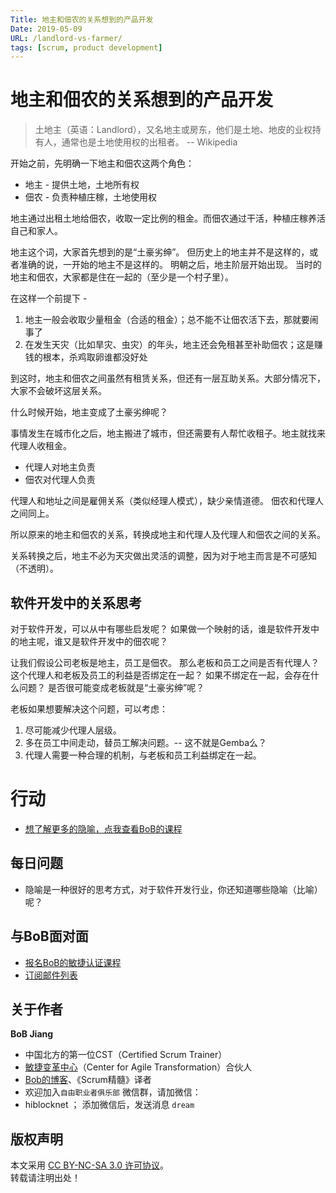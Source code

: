 ```yaml
---
Title: 地主和佃农的关系想到的产品开发
Date: 2019-05-09
URL: /landlord-vs-farmer/
tags: [scrum, product development]
---
```


# 地主和佃农的关系想到的产品开发

> 土地主（英语：Landlord），又名地主或房东，他们是土地、地皮的业权持有人，通常也是土地使用权的出租者。
-- Wikipedia

开始之前，先明确一下地主和佃农这两个角色：
- 地主 - 提供土地，土地所有权
- 佃农 - 负责种植庄稼，土地使用权

地主通过出租土地给佃农，收取一定比例的租金。而佃农通过干活，种植庄稼养活自己和家人。

地主这个词，大家首先想到的是“土豪劣绅”。
但历史上的地主并不是这样的，或者准确的说，一开始的地主不是这样的。
明朝之后，地主阶层开始出现。
当时的地主和佃农，大家都是住在一起的（至少是一个村子里）。

在这样一个前提下 - 
1. 地主一般会收取少量租金（合适的租金）；总不能不让佃农活下去，那就要闹事了
2. 在发生天灾（比如旱灾、虫灾）的年头，地主还会免租甚至补助佃农；这是赚钱的根本，杀鸡取卵谁都没好处

到这时，地主和佃农之间虽然有租赁关系，但还有一层互助关系。大部分情况下，大家不会破坏这层关系。

什么时候开始，地主变成了土豪劣绅呢？

事情发生在城市化之后，地主搬进了城市，但还需要有人帮忙收租子。地主就找来代理人收租金。

- 代理人对地主负责
- 佃农对代理人负责

代理人和地址之间是雇佣关系（类似经理人模式），缺少亲情道德。
佃农和代理人之间同上。

所以原来的地主和佃农的关系，转换成地主和代理人及代理人和佃农之间的关系。

关系转换之后，地主不必为天灾做出灵活的调整，因为对于地主而言是不可感知（不透明）。

## 软件开发中的关系思考
对于软件开发，可以从中有哪些启发呢？
如果做一个映射的话，谁是软件开发中的地主呢，谁又是软件开发中的佃农呢？

让我们假设公司老板是地主，员工是佃农。
那么老板和员工之间是否有代理人？
这个代理人和老板及员工的利益是否绑定在一起？
如果不绑定在一起，会存在什么问题？
是否很可能变成老板就是“土豪劣绅”呢？

老板如果想要解决这个问题，可以考虑：
1. 尽可能减少代理人层级。
2. 多在员工中间走动，替员工解决问题。-- 这不就是Gemba么？
3. 代理人需要一种合理的机制，与老板和员工利益绑定在一起。

# 行动
- [想了解更多的隐喻，点我查看BoB的课程](https://appmopev1px9533.h5.xiaoeknow.com/homepage)

## 每日问题
- 隐喻是一种很好的思考方式，对于软件开发行业，你还知道哪些隐喻（比喻）呢？

## 与BoB面对面
- [报名BoB的敏捷认证课程](https://appmopev1px9533.h5.xiaoeknow.com/homepage)
- [订阅邮件列表](https://tinyletter.com/bobjiang)

## 关于作者
**BoB Jiang**

- 中国北方的第一位CST（Certified Scrum Trainer）  
- [敏捷变革中心](https://www.c4at.cn/)（Center for Agile Transformation）合伙人  
- [Bob的博客](https://www.bobjiang.com)、《Scrum精髓》译者
- 欢迎加入`自由职业者俱乐部` 微信群，请加微信：
- hiblocknet  ； 添加微信后，发送消息 `dream`

## 版权声明

本文采用 [CC BY-NC-SA 3.0 许可协议](https://creativecommons.org/licenses/by-nc-sa/3.0/deed.zh)。  
转载请注明出处！
